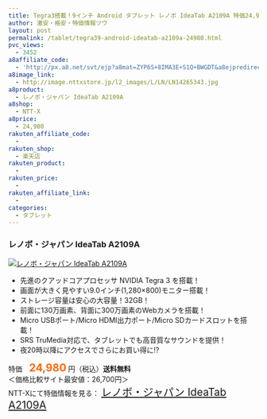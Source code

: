 ```yaml
---
title: Tegra3搭載！9インチ Android タブレット レノボ IdeaTab A2109A 特価24,980円！送料込！セキュリティソフト付！
author: 激安・格安・特価情報ツウ
layout: post
permalink: /tablet/tegra39-android-ideatab-a2109a-24980.html
pvc_views:
  - 3452
a8affiliate_code:
  - 'http://px.a8.net/svt/ejp?a8mat=ZYP6S+8IMA3E+S1Q+BWGDT&a8ejpredirect=http://nttxstore.jp/_II_LN14265343'
a8image_link:
  - http://image.nttxstore.jp/l2_images/L/LN/LN14265343.jpg
a8product:
  - レノボ・ジャパン IdeaTab A2109A
a8shop:
  - NTT-X
a8price:
  - 24,980
rakuten_affiliate_code:
  - 
rakuten_shop:
  - 楽天店
rakuten_product:
  - 
rakuten_price:
  - 
rakuten_affiliate_link:
  - 
categories:
  - タブレット
---
```

### レノボ・ジャパン IdeaTab A2109A

<div class="img-bg2 img_L">
  <a title="レノボ・ジャパン IdeaTab A2109A" href="http://px.a8.net/svt/ejp?a8mat=ZYP6S+8IMA3E+S1Q+BWGDT&a8ejpredirect=http://nttxstore.jp/_II_LN14265343" target="_blank"><img src="http://i0.wp.com/image.nttxstore.jp/l2_images/L/LN/LN14265343.jpg?resize=120%2C120" border="0" alt="レノボ・ジャパン IdeaTab A2109A" style="border: 0pt none;" data-recalc-dims="1" /></a>
</div>

<!--more-->

  * 先進のクアッドコアプロセッサ NVIDIA Tegra 3 を搭載！
  * 画面が大きく見やすい9.0インチ(1,280×800)モニター搭載！
  * ストレージ容量は安心の大容量！32GB！
  * 前面に130万画素、背面に300万画素のWebカメラを搭載！
  * Micro USBポート/Micro HDMI出力ポート/Micro SDカードスロットを搭載！
  * SRS TruMedia対応で、タブレットでも高音質なサウンドを提供！
  * 夜20時以降にアクセスでさらにお買い得に!?

特価　<span style="color: #ff6600; font-size: 150%;"><strong>24,980</strong></span> 円（税込）**送料無料**  
＜価格比較サイト最安値：26,700円＞  
NTT-Xにて特価情報を見る： <span style="font-size: 150%;"><a href="http://px.a8.net/svt/ejp?a8mat=ZYP6S+8IMA3E+S1Q+BWGDT&a8ejpredirect=http://nttxstore.jp/_II_LN14265343" target="_blank">レノボ・ジャパン IdeaTab A2109A</a></span>